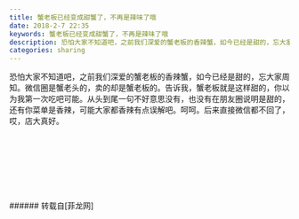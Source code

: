 ```yaml
---
title: 蟹老板已经变成甜蟹了，不再是辣味了哦
date: 2018-2-7 22:35
keywords: 蟹老板已经变成甜蟹了，不再是辣味了哦
description: 恐怕大家不知道吧，之前我们深爱的蟹老板的香辣蟹，如今已经是甜的，忘大家周知。微信圈是蟹老头的，卖的却是蟹老板的。告诉我，蟹老板就是这样甜的，你以为我第一次吃吧可能。从头到尾一句不好意思没有，也没有在朋友圈说明是甜的，还有你菜单是香辣，可能大家都香辣有点误解吧。呵呵。后来直接微信都不回了，哎，店大真好。
categories: sharing
---
```

<td class="t_f" id="postmessage_1137659">

恐怕大家不知道吧，之前我们深爱的蟹老板的香辣蟹，如今已经是甜的，忘大家周知。微信圈是蟹老头的，卖的却是蟹老板的。告诉我，蟹老板就是这样甜的，你以为我第一次吃吧可能。从头到尾一句不好意思没有，也没有在朋友圈说明是甜的，还有你菜单是香辣，可能大家都香辣有点误解吧。呵呵。后来直接微信都不回了，哎，店大真好。<br/>
<img alt="" border="0" class="zoom" data-cf-modified-5b5bf7e2e10d29a3e2cb9321-="" file="http://www.flw.ph/data/appbyme/upload/image/201802/07/sCX0TkDPJFHh.jpg" id="aimg_Dk0sL" lazyloadthumb="1" onclick="" onmouseover="" src="http://www.flw.ph/data/appbyme/upload/image/201802/07/sCX0TkDPJFHh.jpg"/><br/>
<br/>
<img alt="" border="0" class="zoom" data-cf-modified-5b5bf7e2e10d29a3e2cb9321-="" file="http://www.flw.ph/data/appbyme/upload/image/201802/07/sp5JXGHEFGkH.jpg" id="aimg_Vboiz" lazyloadthumb="1" onclick="" onmouseover="" src="http://www.flw.ph/data/appbyme/upload/image/201802/07/sp5JXGHEFGkH.jpg"/><br/>
<br/>
<img alt="" border="0" class="zoom" data-cf-modified-5b5bf7e2e10d29a3e2cb9321-="" file="http://www.flw.ph/data/appbyme/upload/image/201802/07/NoxCQjOo1ErR.jpg" id="aimg_Ptx9L" lazyloadthumb="1" onclick="" onmouseover="" src="http://www.flw.ph/data/appbyme/upload/image/201802/07/NoxCQjOo1ErR.jpg"/><br/>
<br/>
<img alt="" border="0" class="zoom" data-cf-modified-5b5bf7e2e10d29a3e2cb9321-="" file="http://www.flw.ph/data/appbyme/upload/image/201802/07/yikeUsPFcEZY.jpg" id="aimg_NMt3g" lazyloadthumb="1" onclick="" onmouseover="" src="http://www.flw.ph/data/appbyme/upload/image/201802/07/yikeUsPFcEZY.jpg"/><br/>
<br/>
<img alt="" border="0" class="zoom" data-cf-modified-5b5bf7e2e10d29a3e2cb9321-="" file="http://www.flw.ph/data/appbyme/upload/image/201802/07/9ozinIiB4abg.jpg" id="aimg_S0c93" lazyloadthumb="1" onclick="" onmouseover="" src="http://www.flw.ph/data/appbyme/upload/image/201802/07/9ozinIiB4abg.jpg"/><br/>
<br/>
<img alt="" border="0" class="zoom" data-cf-modified-5b5bf7e2e10d29a3e2cb9321-="" file="http://www.flw.ph/data/appbyme/upload/image/201802/07/4AIiR7QpvSaI.jpg" id="aimg_ncZ0u" lazyloadthumb="1" onclick="" onmouseover="" src="http://www.flw.ph/data/appbyme/upload/image/201802/07/4AIiR7QpvSaI.jpg"/><br/>
<br/>
<img alt="" border="0" class="zoom" data-cf-modified-5b5bf7e2e10d29a3e2cb9321-="" file="http://www.flw.ph/data/appbyme/upload/image/201802/07/aMb6u93Cv7Vi.jpg" id="aimg_zVVYl" lazyloadthumb="1" onclick="" onmouseover="" src="http://www.flw.ph/data/appbyme/upload/image/201802/07/aMb6u93Cv7Vi.jpg"/><br/>
<br/>
</td>
###### 转载自[菲龙网]